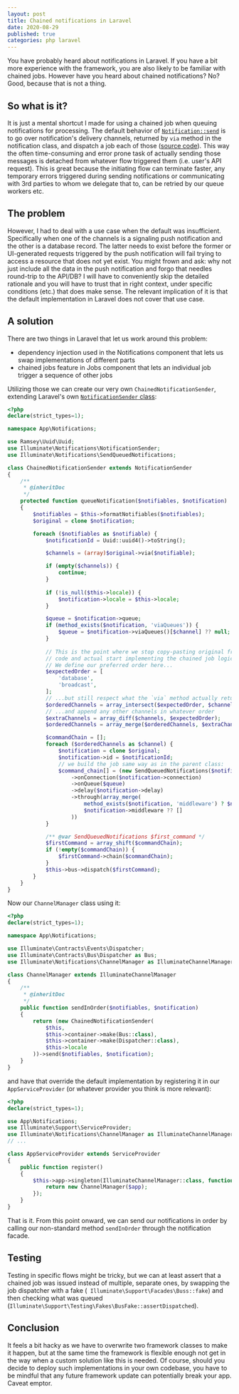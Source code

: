 ```yaml
---
layout: post
title: Chained notifications in Laravel
date: 2020-08-29
published: true
categories: php laravel
---
```


You have probably heard about notifications in Laravel. If you have a bit more experience with the framework, you are also likely to be familiar with chained jobs. However have you heard about chained notifications? No? Good, because that is not a thing.

## So what is it?  

It is just a mental shortcut I made for using a chained job when queuing notifications for processing. The default behavior of [`Notification::send`](https://github.com/laravel/framework/blob/7965ce0a88e991427eeab9b241919a368e1e6851/src/Illuminate/Notifications/NotificationSender.php#L71) is to go over notification's delivery channels, returned by `via` method in the notification class, and dispatch a job each of those ([source code](https://github.com/laravel/framework/blob/7965ce0a88e991427eeab9b241919a368e1e6851/src/Illuminate/Notifications/NotificationSender.php#L177)). This way the often time-consuming and error prone task of actually sending those messages is detached from whatever flow triggered them (i.e. user's API request). This is great because the initiating flow can terminate faster, any temporary errors triggered during sending notifications or communicating with 3rd parties to whom we delegate that to, can be retried by our queue workers etc. 


## The problem

However, I had to deal with a use case when the default was insufficient. Specifically when one of the channels is a signaling push notification and the other is a database record. The latter needs to exist before the former or UI-generated requests triggered by the push notification will fail trying to access a resource that does not yet exist. You might frown and ask: why not just include all the data in the push notification and forgo that needles round-trip to the API/DB? I will have to conveniently skip the detailed rationale and you will have to trust that in right context, under specific conditions (etc.) that does make sense. The relevant implication of it is that the default implementation in Laravel does not cover that use case.

## A solution

There are two things in Laravel that let us work around this problem:

* dependency injection used in the Notifications component that lets us swap implementations of different parts 
* chained jobs feature in Jobs component that lets an individual job trigger a sequence of other jobs 

Utilizing those we can create our very own `ChainedNotificationSender`, extending Laravel's own [`NotificationSender` class](https://github.com/laravel/framework/blob/7.x/src/Illuminate/Notifications/NotificationSender.php):

```php
<?php
declare(strict_types=1);

namespace App\Notifications;

use Ramsey\Uuid\Uuid;
use Illuminate\Notifications\NotificationSender;
use Illuminate\Notifications\SendQueuedNotifications;

class ChainedNotificationSender extends NotificationSender
{
    /**
     * @inheritDoc
     */
    protected function queueNotification($notifiables, $notification)
    {
        $notifiables = $this->formatNotifiables($notifiables);
        $original = clone $notification;

        foreach ($notifiables as $notifiable) {
            $notificationId = Uuid::uuid4()->toString();

            $channels = (array)$original->via($notifiable);

            if (empty($channels)) {
                continue;
            }
            
            if (!is_null($this->locale)) {
                $notification->locale = $this->locale;
            }

            $queue = $notification->queue;
            if (method_exists($notification, 'viaQueues')) {
                $queue = $notification->viaQueues()[$channel] ?? null;
            }
			
			// This is the point where we stop copy-pasting original framework
			// code and actual start implementing the chained job logic.
			// We define our preferred order here...
            $expectedOrder = [
                'database',
                'broadcast',
            ];
            // ...but still respect what the `via` method actually returns...
            $orderedChannels = array_intersect($expectedOrder, $channels);
			// ...and append any other channels in whatever order
            $extraChannels = array_diff($channels, $expectedOrder);
            $orderedChannels = array_merge($orderedChannels, $extraChannels);

            $commandChain = [];
            foreach ($orderedChannels as $channel) {
                $notification = clone $original;
                $notification->id = $notificationId;
                // we build the job same way as in the parent class:
                $command_chain[] = (new SendQueuedNotifications($notifiable, $notification, [$channel]))
                    ->onConnection($notification->connection)
                    ->onQueue($queue)
                    ->delay($notification->delay)
                    ->through(array_merge(
                        method_exists($notification, 'middleware') ? $notification->middleware() : [],
                        $notification->middleware ?? []
                    ))
            }

            /** @var SendQueuedNotifications $first_command */
            $firstCommand = array_shift($commandChain);
            if (!empty($commandChain)) {
                $firstCommand->chain($commandChain);
            }
            $this->bus->dispatch($firstCommand);
        }
    }
}
```

Now our `ChannelManager` class using it:

```php
<?php
declare(strict_types=1);

namespace App\Notifications;

use Illuminate\Contracts\Events\Dispatcher;
use Illuminate\Contracts\Bus\Dispatcher as Bus;
use Illuminate\Notifications\ChannelManager as IlluminateChannelManager;

class ChannelManager extends IlluminateChannelManager
{
    /**
     * @inheritDoc
     */
    public function sendInOrder($notifiables, $notification)
    {
        return (new ChainedNotificationSender(
            $this,
            $this->container->make(Bus::class),
            $this->container->make(Dispatcher::class),
            $this->locale
        ))->send($notifiables, $notification);
    }
}
```

and have that override the default implementation by registering it in our `AppServiceProvider` (or whatever provider you think is more relevant):

```php
<?php
declare(strict_types=1);

use App\Notifications;
use Illuminate\Support\ServiceProvider;
use Illuminate\Notifications\ChannelManager as IlluminateChannelManager;
// ...

class AppServiceProvider extends ServiceProvider
{
    public function register()
    {
        $this->app->singleton(IlluminateChannelManager::class, function ($app) {
            return new ChannelManager($app);
        });
    }
}
```

That is it. From this point onward, we can send our notifications in order by calling our non-standard method `sendInOrder` through the notification facade.

## Testing

Testing in specific flows might be tricky, but we can at least assert that a chained job was issued instead of multiple, separate ones, by swapping the job dispatcher with a fake (` Illuminate\Support\Facades\Buss::fake`) and then checking what was queued (`Illuminate\Support\Testing\Fakes\BusFake::assertDispatched`).

## Conclusion 

It feels a bit hacky as we have to overwrite two framework classes to make it happen, but at the same time the framework is flexible enough not get in the way when a custom solution like this is needed. Of course, should you decide to deploy such implementations in your own codebase, you have to be mindful that any future framework update can potentially break your app. Caveat emptor.